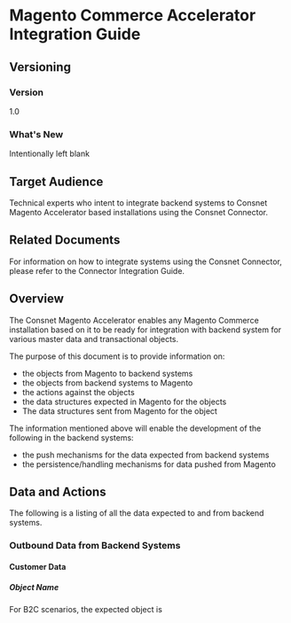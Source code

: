 
# Magento Commerce Accelerator Integration Guide

## Versioning 

### Version 
1.0 

### What's New
Intentionally left blank

## Target Audience
Technical experts who intent to integrate backend systems to Consnet Magento Accelerator based installations using the Consnet Connector.

## Related Documents
For information on how to integrate systems using the Consnet Connector, please refer to the Connector Integration Guide.

## Overview
The Consnet Magento Accelerator enables any Magento Commerce installation based on it to be ready for integration with backend system for various master data and transactional objects. 

The purpose of this document is to provide information on:

 - the objects from Magento to backend systems
 - the objects from backend systems to Magento
 - the actions against the objects
 - the data structures expected in Magento for the objects 
 - The data structures sent from Magento for the object

The information mentioned above will enable the development of the following in the backend systems: 

 - the push mechanisms for the data expected from backend systems
 - the persistence/handling mechanisms for data pushed from Magento

## Data and Actions
The following is a listing of all the data expected to and from backend systems. 

### Outbound Data from Backend Systems

#### Customer Data
##### Object Name
For B2C scenarios, the expected object is 
<!--stackedit_data:
eyJoaXN0b3J5IjpbLTc4Mjg2Mjk0NywtOTEyMDgyMjcwLC03Nj
kzMjY0NzgsLTg2NzExNzQ5NywyMTI1OTQxODAyLDE0Mzc5MDM0
MSwtMzk4Njc0ODk4LDEzNDkwNzU5NSwtMTA0MTc0NDcxOF19
-->